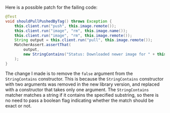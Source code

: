 Here is a possible patch for the failing code:
```java
@Test
void shouldPullPushedByTag() throws Exception {
    this.client.run("push", this.image.remote());
    this.client.run("image", "rm", this.image.name());
    this.client.run("image", "rm", this.image.remote());
    String output = this.client.run("pull", this.image.remote());
    MatcherAssert.assertThat(
        output,
        new StringContains("Status: Downloaded newer image for " + this.image.remote())
    );
}
```
The change I made is to remove the `false` argument from the `StringContains` constructor. This is because the `StringContains` constructor with two arguments was removed in the new library version, and replaced with a constructor that takes only one argument. The `StringContains` matcher matches a string if it contains the specified substring, so there is no need to pass a boolean flag indicating whether the match should be exact or not.